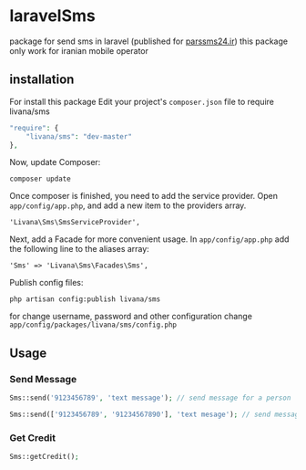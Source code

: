 laravelSms
==========

package for send sms in laravel (published for [parssms24.ir](http://parssms24.ir)) this package only work for iranian mobile operator

installation
------------
For install this package Edit your project's ```composer.json``` file to require livana/sms

```php
"require": {
    "livana/sms": "dev-master"
},
```

Now, update Composer:

```
composer update
```

Once composer is finished, you need to add the service provider. Open ```app/config/app.php```, and add a new item to the providers array.

```
'Livana\Sms\SmsServiceProvider',
```

Next, add a Facade for more convenient usage. In ```app/config/app.php``` add the following line to the aliases array:

```
'Sms' => 'Livana\Sms\Facades\Sms',
```

Publish config files:

```
php artisan config:publish livana/sms
```
for change username, password and other configuration change ```app/config/packages/livana/sms/config.php```

Usage
-----

### Send Message

```php
Sms::send('9123456789', 'text message'); // send message for a person

Sms::send(['9123456789', '91234567890'], 'text mesage'); // send message for persons
```

### Get Credit

```php
Sms::getCredit();
```
